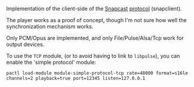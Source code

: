 Implementation of the client-side of the [Snapcast](https://github.com/badaix/snapcast) [protocol](https://github.com/badaix/snapcast/blob/develop/doc/binary_protocol.md) (snapclient).

The player works as a proof of concept, though I'm not sure how well the synchronization mechanism works.

Only PCM/Opus are implemented, and only File/Pulse/Alsa/Tcp work for output devices.


To use the `TCP` module, (or to avoid having to link to `libpulse`), you can enable the 'simple protocol' module:
```
pactl load-module module-simple-protocol-tcp rate=48000 format=s16le channels=2 playback=true port=12345 listen=127.0.0.1
```
